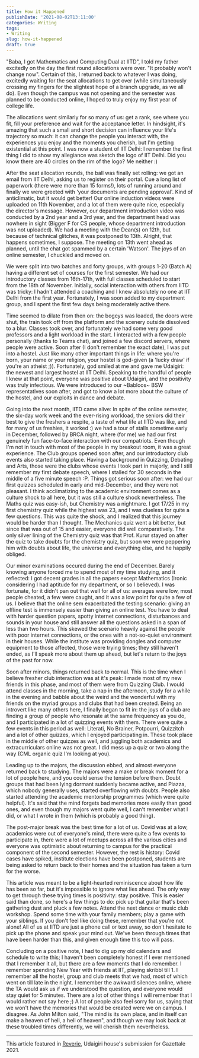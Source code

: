 ```yaml
---
title: How it Happened
publishDate: '2021-08-02T13:11:00'
categories: Writing
tags:
- Writing
slug: how-it-happened
draft: true
---
```


"Baba, I got Mathematics and Computing Dual at IITD", I told my father excitedly on the day the first round allocations were over. "It probably won't change now". Certain of this, I returned back to whatever I was doing, excitedly waiting for the seat allocations to get over (while simultaneously crossing my fingers for the slightest hope of a branch upgrade, as we all do). Even though the campus was not opening and the semester was planned to be conducted online, I hoped to truly enjoy my first year of college life.

The allocations went similarly for so many of us: get a rank, see where you fit, fill your preference and wait for the acceptance letter. In hindsight, it's amazing that such a small and short decision can influence your life's trajectory so much: it can change the people you interact with, the experiences you enjoy and the moments you cherish, but I'm getting existential at this point. I was now a student of IIT Delhi: I remember the first thing I did to show my allegiance was sketch the logo of IIT Delhi. Did you know there are 40 circles on the rim of the logo? Me neither :) 

After the seat allocation rounds, the ball was finally set rolling: we got an email from IIT Delhi, asking us to register on their portal. Cue a long list of paperwork (there were more than 15 forms!), lots of running around and finally we were greeted with 'your documents are pending approval'. Kind of anticlimatic, but it would get better! Our online induction videos were uploaded on 11th November, and a lot of them were quite nice, especially the director's message. However, our department introduction video was conducted by a 2nd year and a 3rd year, and the department head was nowhere in sight (Bigger F for CS people, whose department introduction was not uploaded). We had a meeting with the Dean(s) on 12th, but because of technical glitches, it was postponed to 13th. Alright, that happens sometimes, I suppose. The meeting on 13th went ahead as planned, until the chat got spammed by a certain 'Watson'. The joys of an online semester, I chuckled and moved on.

We were split into two batches and forty groups, with groups 1-20 (Batch A) having a different set of courses for the first semester. We had our introductory classes from 16th-17th, with full classes scheduled to start from the 18th of November. Initially, social interaction with others from IITD was tricky: I hadn't attended a coaching and I knew absolutely no one at IIT Delhi from the first year. Fortunately, I was soon added to my department group, and I spent the first few days being moderately active there.

Time seemed to dilate from then on: the bogeys was loaded, the doors were shut, the train took off from the platform and the scenery outside dissolved to a blur. Classes took over, and fortunately we had some very good professors and a light workload in the start. I interacted with a few people personally (thanks to Teams chat), and joined a few discord servers, where people were active. Soon after (I don't remember the exact date), I was put into a hostel. Just like many other important things in life: where you're born, your name or your religion, your hostel is god-given (a 'lucky draw' if you're an atheist ;)). Fortunately, god smiled at me and gave me Udaigiri: the newest and largest hostel at IIT Delhi. Speaking to the handful of people I knew at that point, everyone was positive about Udaigiri, and the positivity was truly infectious. We were introduced to our ~Babloos~ BSW representatives soon after, and got to know a lot more about the culture of the hostel, and our exploits in dance and debate.

Going into the next month, IITD came alive: In spite of the online semester, the six-day work week and the ever-rising workload, the seniors did their best to give the freshers a respite, a taste of what life at IITD was like, and for many of us freshies, it worked :) we had a tour of stalls sometime early in December, followed by BRCA night, where (for me) we had our first genuinely fun face-to-face interaction with our compatriots. Even though I'm not in touch with most of the people in my breakout room, it was a great experience. The Club groups opened soon after, and our introductory club events also started taking place. Having a background in Quizzing, Debating and Arts, those were the clubs whose events I took part in majorly, and I still remember my first debate speech, where I stalled for 30 seconds in the middle of a five minute speech :P. Things got serious soon after: we had our first quizzes scheduled in early and mid-December, and they were not pleasant. I think acclimatizing to the academic environment comes as a culture shock to all here, but it was still a culture shock nevertheless. The Maths quiz was easy-ish, but Chemistry was a nightmare. I got 17/25 in my first chemistry quiz while the highest was 23, and I was clueless for quite a few questions. This was quite the shock, and I realized that this journey would be harder than I thought. The Mechanics quiz went a bit better, but since that was out of 15 and easier, everyone did well comparatively. The only silver lining of the Chemistry quiz was that Prof. Kurur stayed on after the quiz to take doubts for the chemistry quiz, but soon we were peppering him with doubts about life, the universe and everything else, and he happily obliged.

Our minor examinations occured during the end of December. Barely knowing anyone forced me to spend most of my time studying, and it reflected: I got decent grades in all the papers except Mathematics (Ironic considering I had aptitude for my department, or so I believed). I was fortunate, for it didn't pan out that well for all of us: averages were low, most people cheated, a few were caught, and it was a low point for quite a few of us. I believe that the online sem exacerbated the testing scenario: giving an offline test is immensely easier than giving an online test. You have to deal with harder question papers, spotty internet connections, disturbances and sounds in your house and still answer all the questions asked in a span of less than two hours. This skewed the scenario heavily against the people with poor internet connections, or the ones with a not-so-quiet environment in their houses. While the institute was providing dongles and computer equipment to those affected, those were trying times; they still haven't ended, as I'll speak more about them up ahead, but let's return to the joys of the past for now.

Soon after minors, things returned back to normal. This is the time when I believe fresher club interaction was at it's peak: I made most of my new friends in this phase, and most of them were from Quizzing Club. I would attend classes in the morning, take a nap in the afternoon, study for a while in the evening and babble about the weird and the wonderful with my friends on the myriad groups and clubs that had been created. Being an introvert like many others here, I finally began to fit in: the joys of a club are finding a group of people who resonate at the same frequency as you do, and I participated in a lot of quizzing events with them. There were quite a few events in this period as well: Literati, No Brainer, Potpourri, Quizzitch and a lot of other quizzes, which I enjoyed participating in. These took place in the middle of other quizzes as well, and juggling both academics and extracurriculars online was not great. I did mess up a quiz or two along the way (CML organic quiz I'm looking at you). 

Leading up to the majors, the discussion ebbed, and almost everyone returned back to studying. The majors were a make or break moment for a lot of people here, and you could sense the tension before them. Doubt groups that had been lying dormant suddenly became active, and Piazza, which nobody generally uses, started overflowing with doubts. People also started attending the academic mentorship programmes (which were quite helpful). It's said that the mind forgets bad memories more easily than good ones, and even though my majors went quite well, I can't remember what I did, or what I wrote in them (which is probably a good thing).

The post-major break was the best time for a lot of us. Covid was at a low, academics were out of everyone's mind, there were quite a few events to participate in, there were a lot of meetups across all the various cities and everyone was optimistic about returning to campus for the practical component of the second semester. However, the rest is history: Covid cases have spiked, institute elections have been postponed, students are being asked to return back to their homes and the situation has taken a turn for the worse. 

This article was meant to be a light-hearted reminiscence about how life has been so far, but it's impossible to ignore what lies ahead. The only way to get through these trying times is positivity: stay positive. This is easier said than done, so here's a few things to do: pick up that guitar that's been gathering dust and pluck a few notes. Attend the next dance or music club workshop. Spend some time with your family members; play a game with your siblings. If you don't feel like doing these, remember that you're not alone! All of us at IITD are just a phone call or text away, so don't hesitate to pick up the phone and speak your mind out. We've been through times that have been harder than this, and given enough time this too will pass.

Concluding on a positive note, I had to dig up my old calendars and schedule to write this; I haven't been completely honest if I ever mentioned that I remember it all, but there are a few moments that I do remember. I remember spending New Year with friends at IIT, playing skribbl till 1. I remember all the hostel, group and club meets that we had, most of which went on till late in the night. I remember the awkward silences online, where the TA would ask us if we understood the question, and everyone would stay quiet for 5 minutes. There are a lot of other things I will remember that I would rather not say here ;) A lot of people also feel sorry for us, saying that we won't have the memories that would be created were we on campus. I disagree. As John Milton said, "The mind is its own place, and in itself can make a heaven of hell, a hell of heaven", and though we may look back at these troubled times differently, we will cherish them nevertheless. 

------------

This article featured in [Reverie][1], Udaigiri house's submission for Gazettale 2021.

[1]: https://drive.google.com/file/d/1wwS-bnfLO5CfsutfuD20Vf9QpdBPam2C/view?usp=sharing
